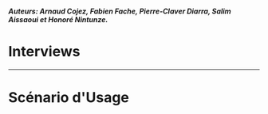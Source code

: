 #### _Auteurs: Arnaud Cojez, Fabien Fache, Pierre-Claver Diarra, Salim Aissaoui et Honoré Nintunze._

# Interviews

---

# Scénario d'Usage
